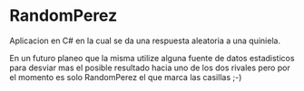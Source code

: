 RandomPerez
===========

Aplicacion en C# en la cual se da una respuesta aleatoria a una quiniela. 

En un futuro planeo que la misma utilize alguna fuente de datos estadisticos para desviar mas el posible resultado 
hacia uno de los dos rivales pero por el momento es solo RandomPerez el que marca las casillas ;-)
